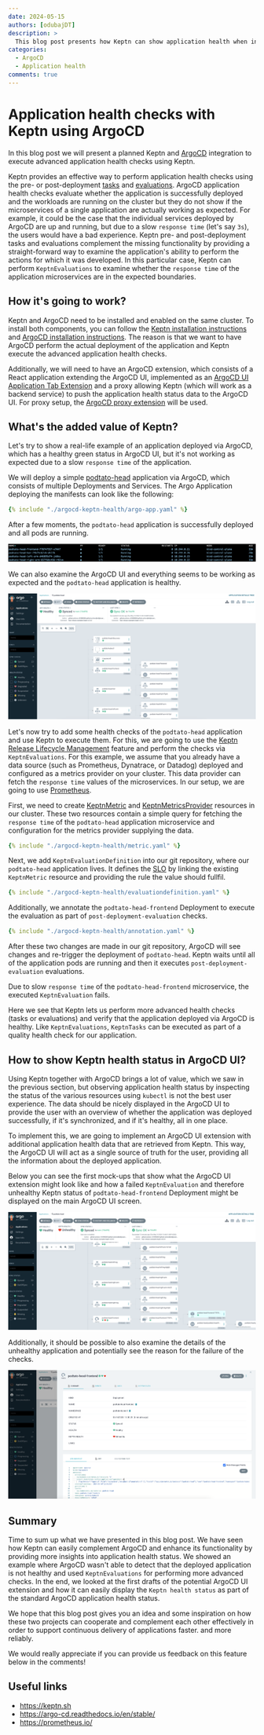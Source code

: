 ```yaml
---
date: 2024-05-15
authors: [odubajDT]
description: >
  This blog post presents how Keptn can show application health when integrated with ArgoCD.
categories:
  - ArgoCD
  - Application health
comments: true
---
```


# Application health checks with Keptn using ArgoCD

In this blog post we will present a planned Keptn and
[ArgoCD](https://argo-cd.readthedocs.io/en/stable/) integration to execute
advanced application health checks using Keptn.

Keptn provides an effective way to perform application health checks using the
pre- or post-deployment [tasks](https://keptn.sh/stable/docs/guides/tasks/)
and [evaluations](https://keptn.sh/stable/docs/guides/evaluations/).
ArgoCD application health checks evaluate whether the application is successfully deployed
and the workloads are running on the cluster
but they do not show if the microservices
of a single application are actually working as expected.
For example, it could be the case that the individual services deployed by ArgoCD are up and
running, but due to a slow `response time` (let's say `3s`), the users would have a bad experience.
Keptn pre- and post-deployment tasks and evaluations complement the missing functionality
by providing a straight-forward way to examine the application's ability to perform
the actions for which it was developed.
In this particular case, Keptn can perform `KeptnEvaluations` to examine whether the `response time`
of the application microservices are in the expected boundaries.

<!-- more -->

## How it's going to work?

Keptn and ArgoCD need to be installed and enabled on the same
cluster.
To install both components, you can follow the
[Keptn installation instructions](https://keptn.sh/stable/docs/installation/)
and
[ArgoCD installation instructions](https://argo-cd.readthedocs.io/en/stable/operator-manual/installation/).
The reason is that we want to have ArgoCD perform the actual deployment
of the application and Keptn execute the advanced application health checks.

Additionally, we will need to have an ArgoCD extension, which consists of
a React application extending the ArgoCD UI, implemented as  an
[ArgoCD UI Application Tab Extension](https://argo-cd.readthedocs.io/en/stable/developer-guide/extensions/ui-extensions/#application-tab-extensions)
and a proxy allowing Keptn (which will work as a backend service)
to push the application health status data to the ArgoCD UI.
For proxy setup, the
[ArgoCD proxy extension](https://argo-cd.readthedocs.io/en/stable/developer-guide/extensions/proxy-extensions/)
will be used.

## What's the added value of Keptn?

Let's try to show a real-life example of an application deployed via ArgoCD,
which has a healthy green status in ArgoCD UI, but it's not working as expected
due to a slow `response time` of the application.

We will deploy a simple [podtato-head](https://github.com/podtato-head/podtato-head)
application via ArgoCD, which consists of multiple Deployments and Services.
The Argo Application deploying the manifests can look like the following:

```yaml
{% include "./argocd-keptn-health/argo-app.yaml" %}
```

After a few moments, the `podtato-head` application is successfully deployed and all pods
are running.

![Running Pods](./argocd-keptn-health/running-pods.png)

We can also examine the ArgoCD UI and everything seems to be working as expected and the
`podtato-head` application is healthy.

![Healthy App](./argocd-keptn-health/healthy-app.png)

Let's now try to add some health checks of the `podtato-head` application
and use Keptn to execute them.
For this, we are going to use the
[Keptn Release Lifecycle Management](https://keptn.sh/stable/docs/getting-started/lifecycle-management/)
feature and perform the checks via `KeptnEvaluations`.
For this example, we assume that you already have a data source
(such as Prometheus, Dynatrace, or Datadog)
deployed and configured as a metrics provider on your cluster.
This data provider can fetch the `response time` values
of the microservices.
In our setup, we are going to use [Prometheus](https://prometheus.io/).

First, we need to create [KeptnMetric](https://keptn.sh/stable/docs/reference/crd-reference/metric/)
and [KeptnMetricsProvider](https://keptn.sh/stable/docs/reference/crd-reference/metricsprovider/)
resources in our cluster.
These two resources contain a simple query for fetching the `response time` of the `podtato-head`
application microservice and configuration for the metrics provider supplying the data.

```yaml
{% include "./argocd-keptn-health/metric.yaml" %}
```

Next, we add `KeptnEvaluationDefinition` into our git repository, where our
`podtato-head` application lives.
It defines the [SLO](https://www.dynatrace.com/news/blog/what-are-slos/)
by linking the existing `KeptnMetric` resource and providing the rule the value should fullfil.

```yaml
{% include "./argocd-keptn-health/evaluationdefinition.yaml" %}
```

Additionally, we annotate the `podtato-head-frontend` Deployment to execute
the evaluation as part of `post-deployment-evaluation` checks.

```yaml
{% include "./argocd-keptn-health/annotation.yaml" %}
```

After these two changes are made in our git repository, ArgoCD will see changes and re-trigger
the deployment of `podtato-head`.
Keptn waits until all of the
application pods are running and then it executes `post-deployment-evaluation` evaluations.

Due to slow `response time` of the `podtato-head-frontend` microservice, the
executed `KeptnEvaluation` fails.

Here we see that Keptn lets us perform more advanced health checks
(tasks or evaluations) and verify that the application deployed via ArgoCD is healthy.
Like `KeptnEvaluations`, `KeptnTasks` can be executed as part of a quality health check
for our application.

## How to show Keptn health status in ArgoCD UI?

Using Keptn together with ArgoCD brings a lot of value, which we saw in the previous section,
but observing application health status by inspecting the status of the
various resources using `kubectl` is not the best user experience.
The data should be nicely displayed in the ArgoCD UI to provide the user with an overview
of whether the application was deployed successfully, if it's synchronized, and if it's healthy, all in
one place.

To implement this, we are going to implement an ArgoCD UI extension with additional application health
data that are retrieved from Keptn.
This way, the ArgoCD UI will act as a single source of truth for the user, providing all
the information about the deployed application.

Below you can see the first mock-ups that show what the ArgoCD UI extension might look like
and how a failed `KeptnEvaluation` and therefore unhealthy Keptn status of `podtato-head-frontend`
Deployment might be displayed on the main ArgoCD UI screen.

![Main screen unhealthy](./argocd-keptn-health/main-screen-unhealthy-keptn.png)

Additionally, it should be possible to also examine the details of the unhealthy
application and potentially see the reason for the failure of the checks.

![Details screen unhealthy](./argocd-keptn-health/details-screen-unhealthy-keptn.png)

## Summary

Time to sum up what we have presented in this blog post.
We have seen how Keptn can easily complement ArgoCD
and enhance its functionality by providing more insights into
application health status.
We showed an example where ArgoCD wasn't able to detect that
the deployed application is not healthy and used `KeptnEvaluations`
for performing more advanced checks.
In the end, we looked at the first drafts of the potential
ArgoCD UI extension and how it can easily display the
`Keptn health status` as part of the standard ArgoCD application
health status.

We hope that this blog post gives you an idea and some inspiration
on how these two projects can cooperate and complement each other
effectively in order to support continuous delivery of applications
faster. and more reliably.

We would really appreciate if you can provide us feedback on this
feature below in the comments!

## Useful links

- <https://keptn.sh>
- <https://argo-cd.readthedocs.io/en/stable/>
- <https://prometheus.io/>
